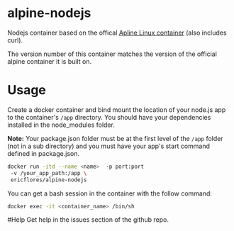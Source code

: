 # alpine-nodejs
Nodejs container based on the offical [Apline Linux container](https://hub.docker.com/_/alpine/) (also includes curl).

The version number of this container matches the version of the official alpine container it is built on.

# Usage
Create a docker container and bind mount the location of your node.js app to the container's `/app` directory. You should have your dependencies installed in the  node_modules folder.

__Note:__ Your package.json folder must be at the first level of the `/app` folder (not in a sub directory) and you must have your app's start command defined in package.json.

```bash
docker run -itd --name <name>  -p port:port
 -v /your_app_path:/app \
 ericflores/alpine-nodejs
```

You can get a bash session in the container with the follow command:

```bash
docker exec -it <container_name> /bin/sh
```

#Help
Get help in the issues section of the github repo.
